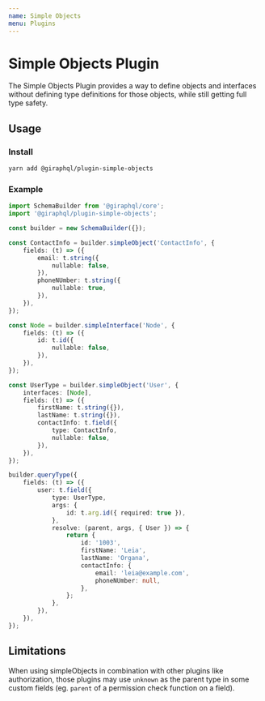 ```yaml
---
name: Simple Objects
menu: Plugins
---
```


# Simple Objects Plugin

The Simple Objects Plugin provides a way to define objects and interfaces without defining type
definitions for those objects, while still getting full type safety.

## Usage

### Install

```bash
yarn add @giraphql/plugin-simple-objects
```

### Example

```typescript
import SchemaBuilder from '@giraphql/core';
import '@giraphql/plugin-simple-objects';

const builder = new SchemaBuilder({});

const ContactInfo = builder.simpleObject('ContactInfo', {
    fields: (t) => ({
        email: t.string({
            nullable: false,
        }),
        phoneNUmber: t.string({
            nullable: true,
        }),
    }),
});

const Node = builder.simpleInterface('Node', {
    fields: (t) => ({
        id: t.id({
            nullable: false,
        }),
    }),
});

const UserType = builder.simpleObject('User', {
    interfaces: [Node],
    fields: (t) => ({
        firstName: t.string({}),
        lastName: t.string({}),
        contactInfo: t.field({
            type: ContactInfo,
            nullable: false,
        }),
    }),
});

builder.queryType({
    fields: (t) => ({
        user: t.field({
            type: UserType,
            args: {
                id: t.arg.id({ required: true }),
            },
            resolve: (parent, args, { User }) => {
                return {
                    id: '1003',
                    firstName: 'Leia',
                    lastName: 'Organa',
                    contactInfo: {
                        email: 'leia@example.com',
                        phoneNUmber: null,
                    },
                };
            },
        }),
    }),
});
```

## Limitations

When using simpleObjects in combination with other plugins like authorization, those plugins may use
`unknown` as the parent type in some custom fields (eg. `parent` of a permission check function on a
field).
